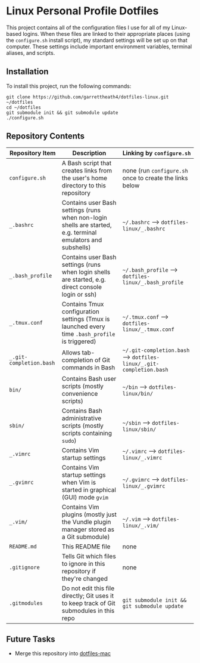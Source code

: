 Linux Personal Profile Dotfiles
===============================

This project contains all of the configuration files I use for all of my
Linux-based logins. When these files are linked to their appropriate places
(using the `configure.sh` install script), my standard settings will be set up
on that computer. These settings include important environment variables,
terminal aliases, and scripts.

Installation
------------
To install this project, run the following commands:

```
git clone https://github.com/garrettheath4/dotfiles-linux.git ~/dotfiles
cd ~/dotfiles
git submodule init && git submodule update
./configure.sh
```

Repository Contents
-------------------

| Repository Item         | Description                                                                                                 | Linking by `configure.sh`                                           |
|-------------------------|-------------------------------------------------------------------------------------------------------------|---------------------------------------------------------------------|
| `configure.sh`          | A Bash script that creates links from the user's home directory to this repository                          | none (run `configure.sh` once to create the links below             |
| `_.bashrc`              | Contains user Bash settings (runs when non-login shells are started, e.g. terminal emulators and subshells) | `~/.bashrc` --> `dotfiles-linux/_.bashrc`                           |
| `_.bash_profile`        | Contains user Bash settings (runs when login shells are started, e.g. direct console login or ssh)          | `~/.bash_profile` --> `dotfiles-linux/_.bash_profile`               |
| `_.tmux.conf`           | Contains Tmux configuration settings (Tmux is launched every time `.bash_profile` is triggered)             | `~/.tmux.conf` --> `dotfiles-linux/_.tmux.conf`                     |
| `_.git-completion.bash` | Allows tab-completion of Git commands in Bash                                                               | `~/.git-completion.bash` --> `dotfiles-linux/_.git-completion.bash` |
| `bin/`                  | Contains Bash user scripts (mostly convenience scripts)                                                     | `~/bin` --> `dotfiles-linux/bin/`                                   |
| `sbin/`                 | Contains Bash administrative scripts (mostly scripts containing `sudo`)                                     | `~/sbin` --> `dotfiles-linux/sbin/`                                 |
| `_.vimrc`               | Contains Vim startup settings                                                                               | `~/.vimrc` --> `dotfiles-linux/_.vimrc`                             |
| `_.gvimrc`              | Contains Vim startup settings when Vim is started in graphical (GUI) mode `gvim`                            | `~/.gvimrc` --> `dotfiles-linux/_.gvimrc`                           |
| `_.vim/`                | Contains Vim plugins (mostly just the Vundle plugin manager stored as a Git submodule)                      | `~/.vim` --> `dotfiles-linux/_.vim/`                                |
| `README.md`             | This README file                                                                                            | none                                                                |
| `.gitignore`            | Tells Git which files to ignore in this repository if they're changed                                       | none                                                                |
| `.gitmodules`           | Do not edit this file directly; Git uses it to keep track of Git submodules in this repo                    | `git submodule init && git submodule update`                        |

Future Tasks
------------
 * Merge this repository into [dotfiles-mac](https://github.com/garrettheath4/dotfiles-mac.git "GitHub garrettheath4/dotfiles-mac")

